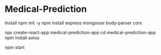 # Medical-Prediction

Install
npm init -y
npm install express mongoose body-parser cors

npx create-react-app medical-prediction-app
cd medical-prediction-app
npm install axios


npm start

